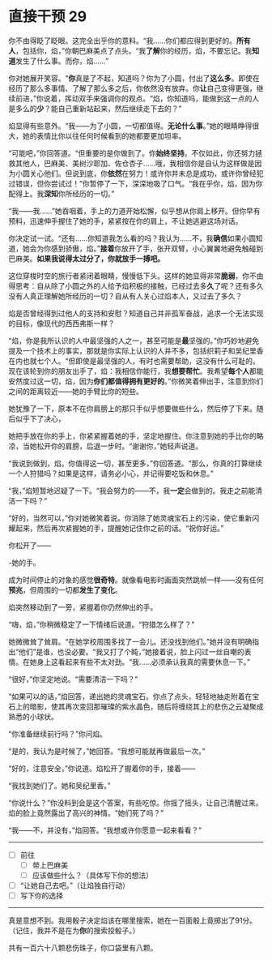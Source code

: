 # 直接干预 29

你不由得眨了眨眼。这完全出乎你的意料。“我……你们都应得到更好的。**所有人**，包括你，焰，”你朝巴麻美点了点头。“我**了解**你的经历，焰，不要忘记。我**知道**发生了什么事。而你，焰……”

你对她展开笑容。“**你**真是了不起，知道吗？你为了小圆，付出了**这么多**。即使在经历了那么多事情、了解了那么多之后，你依然没有放弃。你**让**自己变得更强，继续前进，”你说着，挥动双手来强调你的观点。“焰，你知道吗，能做到这一点的人是多么的**少**？能自己重新站起来，然后继续走下去的？”

焰显得有些意外。“我——为了小圆，一切都值得。**无论什么事**。”她的眼睛睁得很大，她的表情比你以往任何时候看到的她都要更加坦率。

“可能吧，”你回答道。“但重要的是你做到了。你**始终坚持**。不仅如此，你还努力拯救其他人，巴麻美、美树沙耶加、佐仓杏子……哦，我相信你是自认为这样做是因为小圆关心他们。但说到底，你**依然**在努力！或许你并未总是成功，或许你曾经犯过错误，但你尝试过！”你暂停了一下，深深地吸了口气。“我在乎你，焰，因为你配得上。我**深知**你所经历的一切。”

“我——我……”她吞咽着，手上的力道开始松懈，似乎想从你肩上移开。但你早有预料，迅速伸手握住了她的手，紧紧按在你的肩上，不让她逃避这场对话。

你决定试一试。“还有……你知道我怎么看的吗？我认为……不，我**确信**如果小圆知道，她会为你感到骄傲，焰。”**接着**你放开了手，张开双臂，小心翼翼地避免触碰到巴麻美。**如果我说得太过分了，你就放手一搏吧。**

这位穿梭时空的旅行者紧闭着眼睛，慢慢低下头。这样的她显得非常**脆弱**，你不由得思考：自从除了小圆之外的人给予焰积极的接触，已经过去多**久**了呢？还有多久没有人真正理解她所经历的一切？自从有人关心过焰本人，又过去了多久？

焰是否曾经得到过他人的支持和安慰？知道自己并非孤军奋战，追求一个无法实现的目标，像现代的西西弗斯一样？

“焰，你是我所认识的人中最坚强的人之一，甚至可能是**最**坚强的。”你巧妙地避免提及一个技术上的事实，那就是你实际上认识的人并不多，包括织莉子和吴纪里香在内也就七个人。“但即使是最坚强的人，有时也需要帮助，这没有什么可耻的。现在该轮到你的朋友出手了，焰：我相信你能行，我**想要帮忙**。我希望**每个人**都能安然度过这一切，焰，因为**你们都值得拥有更好的**。”你微笑着伸出手，注意到你们之间的距离较近——她的手臂比你的短些。

她犹豫了一下，原本不在你肩膀上的那只手似乎想要做些什么，然后停了下来。随后似乎下了决心，

她把手放在你的手上，你紧紧握着她的手，坚定地握住。你注意到她的手比你的略凉，当她松开你的肩膀，后退一步时。“谢谢你，”她轻声说道。

“我说到做到，焰。你值得这一切，甚至更多，”你回答道。“那么，你真的打算继续一个人狩猎吗？如果是这样，请务必小心，并记得要吃饭和休息。”

“我，”焰短暂地迟疑了一下。“我会努力的——不，我**一定**会做到的。我走之前能清洁一下吗？”

“好的，当然可以，”你对她微笑着说。你消除了她灵魂宝石上的污染，使它重新闪耀起来，然后再次紧握她的手，提醒她记住你之前的话。“祝你好运。”

你松开了——

-她的手。

成为时间停止的对象的感觉**很奇特**。就像看电影时画面突然跳帧一样——没有任何**预兆**，但周围的一切都**发生了变化**。

焰突然移动到了一旁，紧握着你仍然伸出的手。

“嗨，焰，”你稍微稳定了一下情绪后说道。“狩猎怎么样了？”

她微微耸了耸肩。“在她学校周围多找了一会儿。还没找到他们。”她并没有明确指出“他们”是谁，也没必要。“我又打了个盹，”她接着说，脸上闪过一丝自嘲的表情。在她身上这看起来有些不太对劲。“我……必须承认我真的需要休息一下。”

“很好，”你坚定地说。“需要清洁一下吗？”

“如果可以的话，”焰回答，递出她的灵魂宝石。你点了点头，轻轻地抽走附着在宝石上的暗影，使其再次变回那璀璨的紫水晶色，随后将缠绕其上的悲伤之云凝聚成熟悉的小球状。

“你准备继续前行吗？”你问焰。

“是的，我认为是时候了，”她回答。“我想可能就再做最后一次。”

“好的，注意安全，”你说道。焰松开了握着你的手，接着——

“我找到她们了。她和吴纪里香。”

“你说什么？”你没料到会是这个答案，有些吃惊。你摇了摇头，让自己清醒过来。焰的脸上竟然露出了高兴的神情。“她们死了吗？”

“我——不，并没有，”焰回答。“我想或许你愿意一起来看看？”

---

- [ ] 前往
  - [ ] 带上巴麻美
  - [ ] 应该做些什么？（具体写下你的想法）
- [ ] “让她自己去吧。”（让焰独自行动）
- [ ] 写下你的选择

---

真是意想不到。我用骰子决定焰该在哪里搜索，她在一百面骰上竟掷出了91分。（记住，我并不是在为**你**的搜索投骰子。）

共有一百六十八颗悲伤珠子，你口袋里有八颗。
